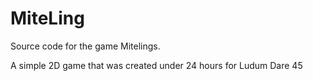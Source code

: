 # MiteLing
Source code for the game Mitelings.

A simple 2D game that was created under 24 hours for Ludum Dare 45
